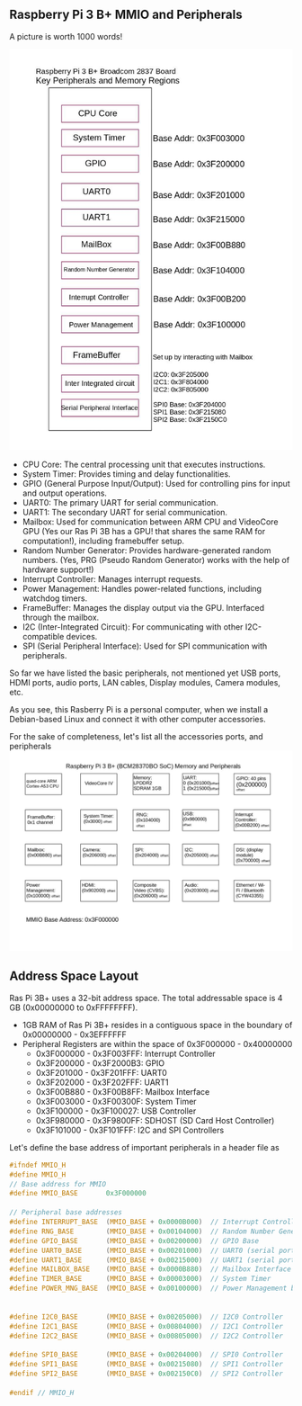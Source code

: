 ## Raspberry Pi 3 B+ MMIO and Peripherals


A picture is worth 1000 words!


<img src="https://github.com/abmajith/bare_metal_embedded_os/blob/main/rpi_3bplus_BM/rsp_3b_mmioPeripherals/raspi3b_arch.jpg" alt="J" width="1200"/>

- CPU Core: The central processing unit that executes instructions.
- System Timer: Provides timing and delay functionalities.
- GPIO (General Purpose Input/Output): Used for controlling pins for input and output operations.
- UART0: The primary UART for serial communication.
- UART1: The secondary UART for serial communication.
- Mailbox: Used for communication between ARM CPU and VideoCore GPU
  (Yes our Ras Pi 3B has a GPU! that shares the same RAM for computation!),
  including framebuffer setup.
- Random Number Generator: Provides hardware-generated random numbers.
  (Yes, PRG (Pseudo Random Generator) works with the help of hardware support!)
- Interrupt Controller: Manages interrupt requests.
- Power Management: Handles power-related functions, including watchdog timers.
- FrameBuffer: Manages the display output via the GPU. Interfaced through the mailbox.
- I2C (Inter-Integrated Circuit): For communicating with other I2C-compatible devices.
- SPI (Serial Peripheral Interface): Used for SPI communication with peripherals.


So far we have listed the basic peripherals, 
not mentioned yet USB ports, HDMI ports, audio ports, 
LAN cables, Display modules, Camera modules, etc.

As you see, this Rasberry Pi is a personal computer, 
when we install a Debian-based Linux and connect it with other computer accessories. 


For the sake of completeness, let's list all the accessories ports, and peripherals
<img src="https://github.com/abmajith/bare_metal_embedded_os/blob/main/rpi_3bplus_BM/rsp_3b_mmioPeripherals/raspi3bplus_detailed.jpg" alt="J" width="1200"/>


## Address Space Layout

Ras Pi 3B+ uses a 32-bit address space. The total addressable space is 4 GB (0x00000000 to 0xFFFFFFFF).

- 1GB  RAM of Ras Pi 3B+ resides in a contiguous space in the boundary of 0x00000000 - 0x3EFFFFFF
- Peripheral Registers are within the space of 0x3F000000 - 0x40000000
	-	0x3F000000 - 0x3F003FFF: Interrupt Controller
	-	0x3F200000 - 0x3F2000B3: GPIO
	-	0x3F201000 - 0x3F201FFF: UART0
	-	0x3F202000 - 0x3F202FFF: UART1
	-	0x3F00B880 - 0x3F00B8FF: Mailbox Interface
	-	0x3F003000 - 0x3F00300F: System Timer
	-	0x3F100000 - 0x3F100027: USB Controller
	-	0x3F980000 - 0x3F9800FF: SDHOST (SD Card Host Controller)
	-	0x3F101000 - 0x3F101FFF: I2C and SPI Controllers


Let's define the base address of important peripherals in a header file as 
```c
#ifndef MMIO_H
#define MMIO_H
// Base address for MMIO
#define MMIO_BASE       0x3F000000

// Peripheral base addresses
#define INTERRUPT_BASE  (MMIO_BASE + 0x0000B000)  // Interrupt Controller
#define RNG_BASE        (MMIO_BASE + 0x00104000)  // Random Number Generator Base
#define GPIO_BASE       (MMIO_BASE + 0x00200000)  // GPIO Base
#define UART0_BASE      (MMIO_BASE + 0x00201000)  // UART0 (serial port, PL011)
#define UART1_BASE      (MMIO_BASE + 0x00215000)  // UART1 (serial port, AUX mini UART)
#define MAILBOX_BASE    (MMIO_BASE + 0x0000B880)  // Mailbox Interface
#define TIMER_BASE      (MMIO_BASE + 0x00003000)  // System Timer
#define POWER_MNG_BASE  (MMIO_BASE + 0x00100000)  // Power Management base


#define I2C0_BASE       (MMIO_BASE + 0x00205000)  // I2C0 Controller
#define I2C1_BASE       (MMIO_BASE + 0x00804000)  // I2C1 Controller
#define I2C2_BASE       (MMIO_BASE + 0x00805000)  // I2C2 Controller

#define SPI0_BASE       (MMIO_BASE + 0x00204000)  // SPI0 Controller
#define SPI1_BASE       (MMIO_BASE + 0x00215080)  // SPI1 Controller
#define SPI2_BASE       (MMIO_BASE + 0x002150C0)  // SPI2 Controller

#endif // MMIO_H
```
